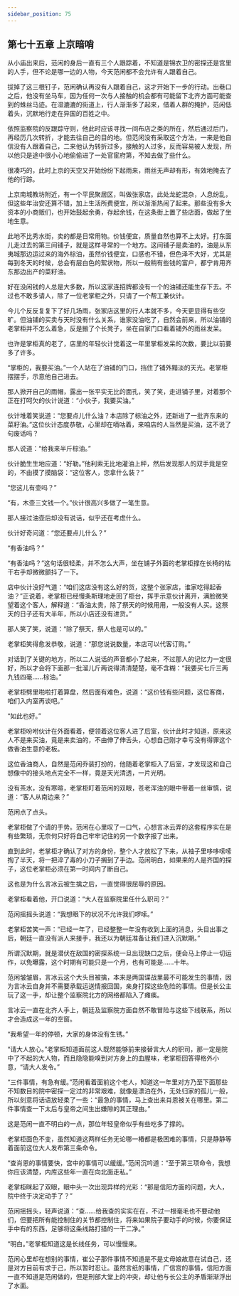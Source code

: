 ```yaml
---
sidebar_position: 75
---
```


## 第七十五章 **上京暗哨**

从小庙出来后，范闲的身后一直有三个人跟踪着，不知道是锦衣卫的密探还是宫里的人手，但不论是哪一边的人物，今天范闲都不会允许有人跟着自己。

拔掉了这三根钉子，范闲确认再没有人跟着自己，这才开始下一步的行动。出巷口之后，他没有坐马车，因为任何一次与人接触的机会都有可能留下北齐方面可能查到的蛛丝马迹。在湿漉漉的街道上，行人渐渐多了起来，借着人群的掩护，范闲低着头，沉默地行走在异国的百姓之中。

依照监察院的反跟踪守则，他此时应该寻找一间布店之类的所在，然后通过后门，再经历几次转折，才能去往自己的目的地。但范闲没有采取这个方法，一来是他自信没有人跟着自己，二来他认为转折过多，接触的人过多，反而容易被人发现，所以他只是途中很小心地偷偷进了一处官宦府第，不知去做了些什么。

很凑巧的，此时上京的天空又开始纷纷下起雨来，雨丝无声却有形，有效地掩去了他的行踪。

上京南城教坊附近，有一个平民聚居区，叫做张家店。此处龙蛇混杂，人息纷乱，但这些年治安还算不错，加上生活所费便宜，所以渐渐热闹了起来。那些没有多大资本的小商贩们，也开始鼓起余勇，存起余钱，在这条街上置了些店面，做起了坐地生意。

此地不比秀水街，卖的都是日常用物。价钱便宜，质量自然也算不上太好。打东面儿走过去的第三间铺子，就是这样寻常的一个地方。这间铺子是卖油的，油是从东夷城那边运过来的海外棕油，虽然价钱便宜，口感也不错，但色泽不大好，尤其是每到冬天的时候，总会有层白色的絮状物，所以一般稍有些钱的富户，都宁肯用齐东那边出产的菜籽油。

好在没闲钱的人总是大多数，所以这家连招牌都没有一个的油铺还能生存下去。不过也不敢多请人，除了一位老掌柜之外，只请了一个帮工兼伙计。

今儿个反反复复下了好几场雨，张家店这里的行人本就不多，今天更显得有些空旷。但油铺的买卖与天时没有什么关系，谁家没油吃了，自然会前来，所以油铺的老掌柜并不怎么着急，反是搬了个长凳子，坐在自家门口看着铺外的雨丝发呆。

也许是掌柜真的老了，店里的年轻伙计觉着这一年里掌柜发呆的次数，要比以前要多了许多。

“掌柜的，我要买油。”一个人站在了油铺的门口，挡住了铺外黯淡的天光。老掌柜摆摆手，示意他自己进去。

那人掀开自己的雨帽，露出一张平实无比的面孔，笑了笑，走进铺子里，对着那个正在打呵欠的伙计说道：“小伙子，我要买油。”

伙计堆着笑说道：“您要点儿什么油？本店除了棕油之外，还新进了一批齐东来的菜籽油。”这位伙计态度恭敬，心里却在嘀咕着，来咱店的人当然是买油，这不说了句废话吗？

那人说道：“给我来半斤棕油。”

伙计脆生生地应道：“好勒。”他利索无比地灌油上秤，然后发现那人的双手竟是空的，不由摸了摸脑袋：“这位客人，您拿什么装？”

“您这儿有壶吗？”

“有，木壶三文钱一个。”伙计很高兴多做了一笔生意。

那人接过油壶后却没有说话，似乎还在考虑什么。

伙计好奇问道：“您还要点儿什么？”

“有香油吗？”

“有香油吗？”这句话很轻柔，并不怎么大声，坐在铺子外面的老掌柜撑在长椅的枯干右手却微微颤抖了一下。

店中伙计没好气道：“咱们这店没有这么好的货，这整个张家店，谁家吃得起香油？”正说着，老掌柜已经慢条斯理地走回了柜台，挥手示意伙计离开，满脸微笑望着这个客人，解释道：“香油太贵，除了祭天的时候用用，一般没有人买。这祭天的日子还有大半年，所以小店还没有进货。”

那人笑了笑，说道：“除了祭天，祭人也是可以的。”

老掌柜笑得愈发恭敬，说道：“那您说说数量，本店可以代客订购。”

对话到了关键的地方，所以二人说话的声音都小了起来，不过那人的记忆力一定很好，所以才会将下面那一批溜儿斤两说得清清楚楚，毫不含糊：“我要买七斤三两九钱四毫……棕油。”

老掌柜劈里啪啦打着算盘，然后面有难色，说道：“这价钱有些问题，这位客商，咱们入内室再谈吧。”

“如此也好。”

老掌柜吩咐伙计在外面看着，便领着这位客人进了后室，伙计此时才知道，原来这人不是来买油，竟是来卖油的，不由伸了伸舌头，心想自己刚才幸亏没有得罪这个做香油生意的老板。

这位香油商人，自然是范闲乔装打扮的，他随着老掌柜入了后室，才发现这和自己想像中的接头地点完全不一样，竟是天光清透，一片光明。

没有茶水，没有寒暄，老掌柜盯着范闲的双眼，苍老浑浊的眼中带着一丝审慎，说道：“客人从南边来？”

范闲点了点头。

老掌柜做了个请的手势。范闲在心里叹了一口气，心想言冰云弄的这套程序实在是有些繁琐，无奈何只好将自己牢牢记住的另一个数字报了出来。

直到此时，老掌柜才确认了对方的身份，整个人才放松了下来，从袖子里哆哆嗦嗦掏了半天，将一把淬了毒的小刀子搁到了手边。范闲明白，如果来的人是齐国的探子，这位老掌柜必须在第一时间内了断自己。

这也是为什么言冰云被生擒之后，一直觉得很屈辱的原因。

老掌柜看着他，开口说道：“大人在监察院里任什么职司？”

范闲摇摇头说道：“我想眼下的状况不允许我们啰嗦。”

老掌柜苦笑一声：“已经一年了，已经整整一年没有收到上面的消息，头目出事之后，朝廷一直没有派人来接手，我还以为朝廷准备让我们进入沉默期。”

所谓沉默期，就是潜伏在敌国的密探系统一旦出现缺口之后，便会马上停止一切运作，以免曝露，这个时期有可能只是一个月，也有可能是……十年。

范闲皱皱眉，言冰云这个大头目被擒，本来是两国谍战里最不可能发生的事情，因为言冰云自身并不需要承载运送情报回国，亲身打探这些危险的事情。但是长公主玩了这一手，却让整个监察院北方的网络都陷入了瘫痪。

言冰云一直在北齐人手上，朝廷及监察院方面自然不敢冒险与这些下线联系，所以才会造成这一年的空窗。

“我希望一年的停顿，大家的身体没有生锈。”

“请大人放心。”老掌柜知道面前这人既然能够前来接替言大人的职司，那一定是院中了不起的大人物，而且隐隐能嗅到对方身上的血腥味，老掌柜回答得格外小意，“请大人发令。”

“三件事情，有急有缓。”范闲看着面前这个老人，知道这一年里对方乃至下面那些不知数目的院中密探一定过的非常艰难，就像是漂泊在外，无处归家的孤儿一般，所以刻意将话语放轻柔了一些：“最急的事情，马上查出来肖恩被关在哪里。第二件事情查一下太后与皇帝之间生出嫌隙的其正理由。”

这是范闲一直不明白的一点，那位年轻皇帝似乎有些吃多了撑的。

老掌柜面色不变，虽然知道这两样任务无论哪一樁都是极困难的事情，只是静静等着面前这位大人发布第三条命令。

“查肖恩的事情要快，宫中的事情可以缓缓。”范闲沉吟道：“至于第三项命令，我想你应该清楚，内库这些年一直在向北面走私。”

老掌柜眯起了双眼，眼中头一次出现异样的光彩：“那是信阳方面的问题，大人，院中终于决定动手了？”

范闲摇摇头，轻声说道：“查……给我查的实实在在，不过一根毫毛也不要动他们，但要把所有能控制住的关节都控制住，将来如果院子要动手的时候，你要保证手中有的东西，足够将这条线路打猎的一干二净。”

“明白。”老掌柜知道这是长线任务，可以慢慢来。

范闲心里却在想别的事情，崔公子那件事情不知道是不是丈母娘故意在试自己，还是对方目前有求于己，所以暂时忍让。虽然言纸的事情，广信宫的事情，信阳方面一直不知道是范闲做的，但是刑部大堂上的冲突，却让他与长公主的矛盾渐渐浮出了水面。

